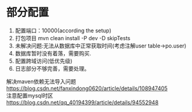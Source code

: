 # 部分配置
1. 配置端口：10000(according the setup)
2. 打包项目 mvn clean install -P dev -D skipTests
3. 未解决问题:无法从数据库中正常获取时间(考虑注解user table->po.user)
4. 数据库暂时没有着落，需要购买.
5. 配置跨域访问(低优先级)
6. 日志部分不够完善，需要处理。

解决maven依赖无法导入问题   
https://blog.csdn.net/fanxindong0620/article/details/108947405   
注意配置mysql时区   
https://blog.csdn.net/qq_40194399/article/details/94552948